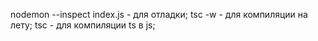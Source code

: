 nodemon --inspect index.js - для отладки;
tsc -w - для компиляции на лету;
tsc - для компиляции ts в js;
